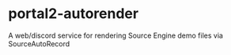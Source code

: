 # portal2-autorender
A web/discord service for rendering Source Engine demo files via SourceAutoRecord
